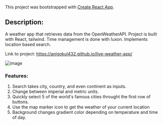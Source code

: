 This project was bootstrapped with [Create React App](https://github.com/facebook/create-react-app).

## Description:
A weather app that retrieves data from the OpenWeatherAPI. Project is built with React, tailwind. Time management is done with luxon. Implements location based search.

Link to project: https://anigokul432.github.io/live-weather-app/

![image](https://user-images.githubusercontent.com/10840539/186036138-dacf8ae6-d679-4e80-9484-6b18df441033.png)

### Features:
1. Search takes city, country, and even continent as inputs.
2. Change between imperial and metric units.
3. Quickly select 5 of the world's famous cities throught the first row of buttons.
4. Use the map marker icon to get the weather of your current location
5. Background changes gradient color depending on temperature and time of day.
